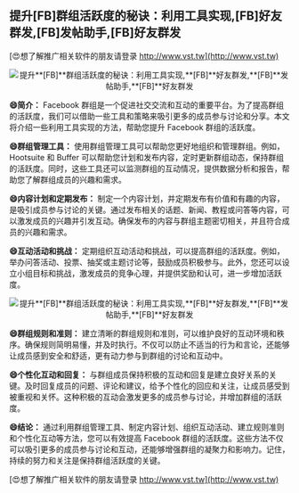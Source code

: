 ## **提升**[FB]**群组活跃度的秘诀：利用工具实现,**[FB]**好友群发,**[FB]**发帖助手,**[FB]**好友群发**

[😍想了解推广相关软件的朋友请登录 http://www.vst.tw](http://www.vst.tw)

 <center><img src="https://vst.tw/MP4/tuiguang/png/8.png" alt="提升**[FB]**群组活跃度的秘诀：利用工具实现,**[FB]**好友群发,**[FB]**发帖助手,**[FB]**好友群发"></center>

**😄简介：**
Facebook 群组是一个促进社交交流和互动的重要平台。为了提高群组的活跃度，我们可以借助一些工具和策略来吸引更多的成员参与讨论和分享。本文将介绍一些利用工具实现的方法，帮助您提升 Facebook 群组的活跃度。

**😄群组管理工具：**
使用群组管理工具可以帮助您更好地组织和管理群组。例如，Hootsuite 和 Buffer 可以帮助您计划和发布内容，定时更新群组动态，保持群组的活跃度。同时，这些工具还可以监测群组的互动情况，提供数据分析和报告，帮助您了解群组成员的兴趣和需求。

**😄内容计划和定期发布：**
制定一个内容计划，并定期发布有价值和有趣的内容，是吸引成员参与讨论的关键。通过发布相关的话题、新闻、教程或问答等内容，可以激发成员的兴趣并引发互动。确保发布的内容与群组主题密切相关，并且符合成员的兴趣和需求。

**😄互动活动和挑战：**
定期组织互动活动和挑战，可以提高群组的活跃度。例如，举办问答活动、投票、抽奖或主题讨论等，鼓励成员积极参与。此外，您还可以设立小组目标和挑战，激发成员的竞争心理，并提供奖励和认可，进一步增加活跃度。

 <center><img src="https://vst.tw/MP4/tuiguang/png/8.png" alt="提升**[FB]**群组活跃度的秘诀：利用工具实现,**[FB]**好友群发,**[FB]**发帖助手,**[FB]**好友群发"></center>

**😄群组规则和准则：**
建立清晰的群组规则和准则，可以维护良好的互动环境和秩序。确保规则简明易懂，并及时执行。不仅可以防止不适当的行为和言论，还能够让成员感到安全和舒适，更有动力参与到群组的讨论和互动中。

**😄个性化互动和回复：**
与群组成员保持积极的互动和回复是建立良好关系的关键。及时回复成员的问题、评论和建议，给予个性化的回应和关注，让成员感受到被重视和关怀。这种积极的互动会激发更多的成员参与讨论，并增加群组的活跃度。

**😄结论：**
通过利用群组管理工具、制定内容计划、组织互动活动、建立规则准则和个性化互动等方法，您可以有效提高 Facebook 群组的活跃度。这些方法不仅可以吸引更多的成员参与讨论和互动，还能够增强群组的凝聚力和影响力。记住，持续的努力和关注是保持群组活跃度的关键。

[😍想了解推广相关软件的朋友请登录 http://www.vst.tw](http://www.vst.tw)



